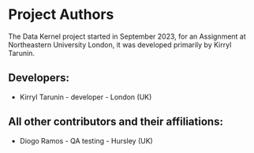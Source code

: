 Project Authors
===============

The Data Kernel project started in September 2023, for an Assignment at Northeastern University London, it was developed primarily by Kirryl Tarunin.

<!-- ## Project technical leads: -->

## Developers:

* Kirryl Tarunin - developer - London (UK)

## All other contributors and their affiliations:

<!-- * Team Name - City (Country) -->

* Diogo Ramos - QA testing - Hursley (UK)

<!-- ## Special thanks to -->
